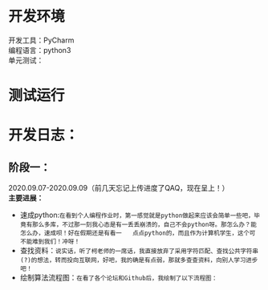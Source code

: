开发环境
======
开发工具：PyCharm<br>
编程语言：python3<br>
单元测试：<br>

测试运行
======

开发日志：
=====
阶段一：
-----
2020.09.07-2020.09.09（前几天忘记上传进度了QAQ，现在呈上！）<br>
**主要进展：**<br>
* 速成python:`在看到个人编程作业时，第一感觉就是python做起来应该会简单一些吧，毕竟有那么多库，不过那一刻我心态是有一丢丢崩溃的，自己不会python呀。那怎么办？能怎么办，速成呗！好在假期还是有看一   点点python的，而且作为计算机学生，这个可不能难到我们！冲呀！`
* 查找资料：`说实话，听了柯老师的一席话，我直接放弃了采用字符匹配、查找公共字符串(?)的想法，转而投向互联网，好吧，我的确是有点弱，那就多查查资料，向别人学习进步吧！`
* 绘制算法流程图：`在看了各个论坛和Github后，我绘制了以下流程图：`
